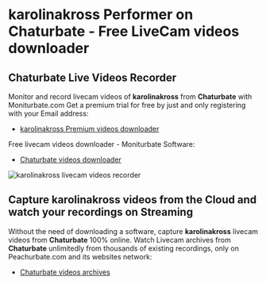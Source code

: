# karolinakross Performer on Chaturbate - Free LiveCam videos downloader

## Chaturbate Live Videos Recorder

Monitor and record livecam videos of **karolinakross** from **Chaturbate** with Moniturbate.com
Get a premium trial for free by just and only registering with your Email address:
* [karolinakross Premium videos downloader](https://moniturbate.com/request-demo-licence-key.html)

Free livecam videos downloader - Moniturbate Software:
* [Chaturbate videos downloader](https://moniturbate.com/moniturbate-download-software.html)

![karolinakross livecam videos recorder](https://peachurnet.com/templates/moniturbate-software.png)


## Capture karolinakross videos from the Cloud and watch your recordings on Streaming

Without the need of downloading a software, capture **karolinakross** livecam videos from **Chaturbate** 100% online.
Watch Livecam archives from **Chaturbate** unlimitedly from thousands of existing recordings, only on Peachurbate.com and its websites network:
* [Chaturbate videos archives](https://peachurnet.com/)